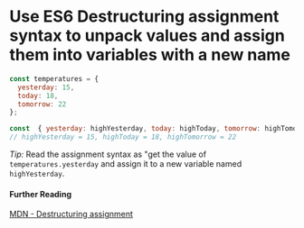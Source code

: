 # Use ES6 Destructuring assignment syntax to unpack values and assign them into variables with a new name

```javascript
const temperatures = {
  yesterday: 15,
  today: 18,
  tomorrow: 22
};

const  { yesterday: highYesterday, today: highToday, tomorrow: highTomorrow  } = temperatures;
// highYesterday = 15, highToday = 18, highTomorrow = 22
```

*Tip:* Read the assignment syntax as "get the value of `temperatures.yesterday` and assign it to a new variable named `highYesterday`.


#### Further Reading
[MDN - Destructuring assignment](https://developer.mozilla.org/en-US/docs/Web/JavaScript/Reference/Operators/Destructuring_assignment)
